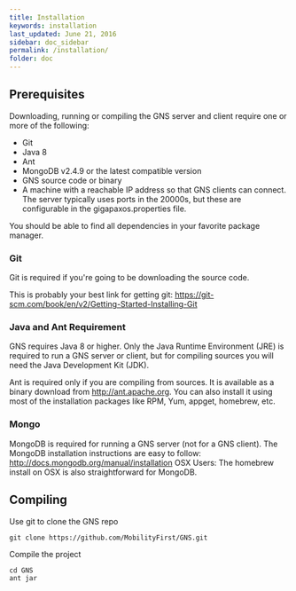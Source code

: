 ```yaml
---
title: Installation
keywords: installation
last_updated: June 21, 2016
sidebar: doc_sidebar
permalink: /installation/
folder: doc
---
```

## Prerequisites

Downloading, running or compiling the GNS server and client require one or more of the following:

* Git
* Java 8
* Ant
* MongoDB v2.4.9 or the latest compatible version
* GNS source code or binary
* A machine with a reachable IP address so that GNS clients can connect. The server typically uses ports in the 20000s, but these are configurable in the gigapaxos.properties file.

You should be able to find all dependencies in your favorite package manager.

### Git

Git is required if you're going to be downloading the source code.

This is probably your best link for getting git: https://git-scm.com/book/en/v2/Getting-Started-Installing-Git

### Java and Ant Requirement

GNS requires Java 8 or higher. Only the Java Runtime Environment (JRE) is required to run a GNS server or client, but for compiling sources you will need the Java Development Kit (JDK).

Ant is required only if you are compiling from sources. It is available as a binary download from http://ant.apache.org. You can also install it using most of the installation packages like RPM, Yum, appget, homebrew, etc.

### Mongo
MongoDB is required for running a GNS server (not for a GNS client). The MongoDB installation instructions are easy to follow: http://docs.mongodb.org/manual/installation OSX Users: The homebrew install on OSX is also straightforward for MongoDB. 


## Compiling
Use git to clone the GNS repo

```
git clone https://github.com/MobilityFirst/GNS.git
```

Compile the project

```
cd GNS
ant jar
```

